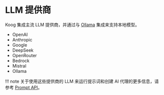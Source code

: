 # LLM 提供商

Koog 集成主流 LLM 提供商，并通过与 [Ollama](https://ollama.com/) 集成来支持本地模型。

- OpenAI
- Anthropic
- Google
- DeepSeek
- OpenRouter
- Bedrock
- Mistral
- Ollama

!!! note
    关于使用这些提供商的 LLM 来运行提示词和创建 AI 代理的更多信息，请参考 [Prompt API](prompt-api.md#choosing-between-llm-clients-and-prompt-executors)。